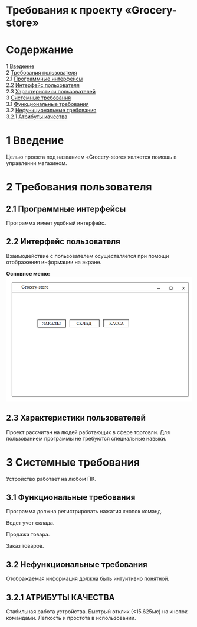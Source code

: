 
# Требования к проекту «Grocery-store»

# Содержание
1 [Введение](#intro)  
2 [Требования пользователя](#user_requirements)  
2.1 [Программные интерфейсы](#software_interfaces)  
2.2 [Интерфейс пользователя](#user_interface)  
2.3 [Характеристики пользователей](#user_specifications)    
3 [Системные требования](#system_requirements)  
3.1 [Функциональные требования](#functional_requirements)  
3.2 [Нефункциональные требования](#non-functional_requirements)  
3.2.1 [Атрибуты качества](#quality_attributes)  
 
<a name="intro"/>

# 1 Введение

Целью проекта под названием «Grocery-store» является помощь в управлении магазином.

<a name="user_requirements"/>

# 2 Требования пользователя

<a name="software_interfaces"/>

## 2.1 Программные интерфейсы

Программа имеет удобный интерфейс.

<a name="user_interface"/>

## 2.2 Интерфейс пользователя


Взаимодействие с пользователем осуществляется при помощи отображения информации на экране.

**Основное меню:**
![Основное меню](https://github.com/MaksimLT94/grocery-store/blob/master/Requirements/menu.png)


<a name="user_specifications"/>

## 2.3 Характеристики пользователей

Проект рассчитан на людей работающих в сфере торговли. Для пользованием программы не требуются специальные навыки.

<a name="assumptions_and_dependencies"/>

<a name="system_requirements"/> 

# 3 Системные требования

Устройство работает на любом ПК.

<a name="functional_requirements"/>

## 3.1 Функциональные требования
Программа должна регистрировать нажатия кнопок команд.

Ведет учет склада.

Продажа товара.

Заказ товаров.

<a name="non-functional_requirements"/>

## 3.2 Нефункциональные требования

Отображаемая информация должна быть интуитивно понятной.

<a name="quality_attributes"/>

## 3.2.1 АТРИБУТЫ КАЧЕСТВА

Стабильная работа устройства.
Быстрый отклик (<15.625мс) на кнопок командами.
Легкость и простота в использовании.
